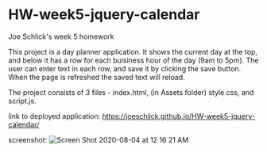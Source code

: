 # HW-week5-jquery-calendar
Joe Schlick's week 5 homework

This project is a day planner application. It shows the current day at the top, and below it has a row for each buisiness hour of the day (9am to 5pm). The user can enter text in each row, and save it by clicking the save button. When the page is refreshed the saved text will reload.

The project consists of 3 files - index.html, (in Assets folder) style.css, and script.js.

link to deployed application:
https://joeschlick.github.io/HW-week5-jquery-calendar/

screenshot:
![Screen Shot 2020-08-04 at 12 16 21 AM](https://user-images.githubusercontent.com/66143571/89266754-2b608c80-d5eb-11ea-88e3-0ccf9ec9a5c7.png)

